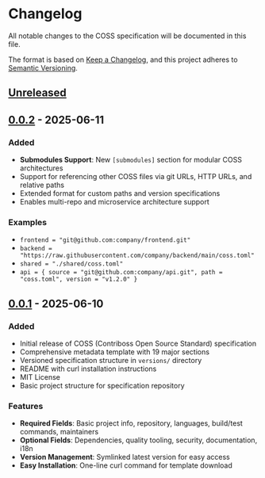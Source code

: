 # Changelog

All notable changes to the COSS specification will be documented in this file.

The format is based on [Keep a Changelog](https://keepachangelog.com/en/1.0.0/),
and this project adheres to [Semantic Versioning](https://semver.org/spec/v2.0.0.html).

## [Unreleased]

## [0.0.2] - 2025-06-11

### Added
- **Submodules Support**: New `[submodules]` section for modular COSS architectures
- Support for referencing other COSS files via git URLs, HTTP URLs, and relative paths
- Extended format for custom paths and version specifications
- Enables multi-repo and microservice architecture support

### Examples
- `frontend = "git@github.com:company/frontend.git"`
- `backend = "https://raw.githubusercontent.com/company/backend/main/coss.toml"`
- `shared = "./shared/coss.toml"`
- `api = { source = "git@github.com:company/api.git", path = "coss.toml", version = "v1.2.0" }`

## [0.0.1] - 2025-06-10

### Added
- Initial release of COSS (Contriboss Open Source Standard) specification
- Comprehensive metadata template with 19 major sections
- Versioned specification structure in `versions/` directory
- README with curl installation instructions
- MIT License
- Basic project structure for specification repository

### Features
- **Required Fields**: Basic project info, repository, languages, build/test commands, maintainers
- **Optional Fields**: Dependencies, quality tooling, security, documentation, i18n
- **Version Management**: Symlinked latest version for easy access
- **Easy Installation**: One-line curl command for template download

[Unreleased]: https://github.com/contriboss/coss_spec/compare/v0.0.2...HEAD
[0.0.2]: https://github.com/contriboss/coss_spec/compare/v0.0.1...v0.0.2
[0.0.1]: https://github.com/contriboss/coss_spec/releases/tag/v0.0.1

